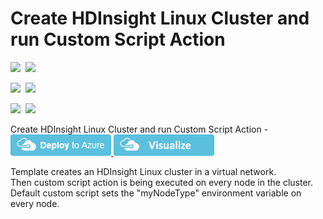 # Create HDInsight Linux Cluster and run Custom Script Action

<IMG SRC="https://azbotstorage.blob.core.windows.net/badges/hdinsight-linux-run-script-action/PublicLastTestDate.svg" />&nbsp;
<IMG SRC="https://azbotstorage.blob.core.windows.net/badges/hdinsight-linux-run-script-action/PublicDeployment.svg" />&nbsp;

<IMG SRC="https://azbotstorage.blob.core.windows.net/badges/hdinsight-linux-run-script-action/FairfaxLastTestDate.svg" />&nbsp;
<IMG SRC="https://azbotstorage.blob.core.windows.net/badges/hdinsight-linux-run-script-action/FairfaxDeployment.svg" />&nbsp;

<IMG SRC="https://azbotstorage.blob.core.windows.net/badges/hdinsight-linux-run-script-action/BestPracticeResult.svg" />&nbsp;
<IMG SRC="https://azbotstorage.blob.core.windows.net/badges/hdinsight-linux-run-script-action/CredScanResult.svg" />&nbsp;

Create HDInsight Linux Cluster and run Custom Script Action -<br>
<a href="https://portal.azure.com/#create/Microsoft.Template/uri/https%3A%2F%2Fraw.githubusercontent.com%2Fazure%2Fazure-quickstart-templates%2Fmaster%2Fhdinsight-linux-run-script-action%2Fazuredeploy.json" target="_blank">
    <img src="https://raw.githubusercontent.com/Azure/azure-quickstart-templates/master/1-CONTRIBUTION-GUIDE/images/deploytoazure.png"/>
</a>
<a href="http://armviz.io/#/?load=https%3A%2F%2Fraw.githubusercontent.com%2FAzure%2Fazure-quickstart-templates%2Fmaster%2Fhdinsight-linux-run-script-action%2Fazuredeploy.json" target="_blank">
    <img src="https://raw.githubusercontent.com/Azure/azure-quickstart-templates/master/1-CONTRIBUTION-GUIDE/images/visualizebutton.png"/>
</a>

Template creates an HDInsight Linux cluster in a virtual network.<br />
Then custom script action is being executed on every node in the cluster.<br />
Default custom script sets the "myNodeType" environment variable on every node.<br />
